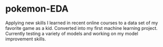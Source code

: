 # pokemon-EDA
Applying new skills I learned in recent online courses to a data set of my favorite game as a kid. Converted into my first machine learning project. Currently testing a variety of models and working on my model improvement skills.
